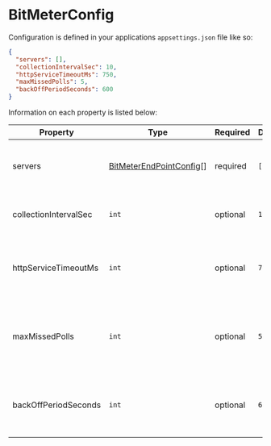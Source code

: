 # BitMeterConfig
Configuration is defined in your applications `appsettings.json` file like so:

```json
{
  "servers": [],
  "collectionIntervalSec": 10,
  "httpServiceTimeoutMs": 750,
  "maxMissedPolls": 5,
  "backOffPeriodSeconds": 600
}
```

Information on each property is listed below:

| Property | Type | Required | Default | Notes |
| --- | --- | --- | --- | --- |
| servers | [BitMeterEndPointConfig](/docs/config/BitMeterEndPointConfig.md)[] | required | `[]` | Collection of server instances to collect stats from. |
| collectionIntervalSec | `int` | optional | `10` | Collection interval for fetching stats. |
| httpServiceTimeoutMs | `int` | optional | `750` | Amount of time to wait before cancelling a collection request. |
| maxMissedPolls | `int` | optional | `5` | Max amount of missed polls before a server will be automatically disabled. |
| backOffPeriodSeconds | `int` | optional | `600` | Amount of time to back off after a failed collection attempt. |